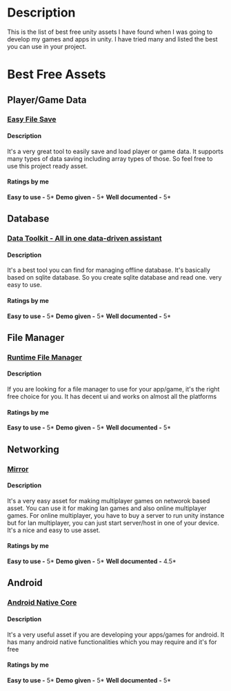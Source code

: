 # Description
This is the list of best free unity assets I have found when I was going to develop my games and apps in unity. I have tried many and listed the best you can use in your project.

# Best Free Assets
## Player/Game Data
### [Easy File Save](https://assetstore.unity.com/packages/tools/input-management/easy-file-save-161484)
#### Description
It's a very great tool to easily save and load player or game data.
It supports many types of data saving including array types of those.
So feel free to use this project ready asset.
#### Ratings by me
**Easy to use -** 5*
**Demo given -** 5*
**Well documented -** 5*
## Database
### [Data Toolkit - All in one data-driven assistant](https://assetstore.unity.com/packages/tools/utilities/data-toolkit-all-in-one-data-driven-assistant-224909)
#### Description
It's a best tool you can find for managing offline database. It's basically based on sqlite database. So you create sqlite database and read one. very easy to use.
#### Ratings by me
**Easy to use -** 5*
**Demo given -** 5*
**Well documented -** 5*
## File Manager
### [Runtime File Manager](https://assetstore.unity.com/packages/tools/gui/runtime-file-browser-113006)
#### Description
If you are looking for a file manager to use for your app/game, it's the right free choice for you. It has decent ui and works on almost all the platforms
#### Ratings by me
**Easy to use -** 5*
**Demo given -** 5*
**Well documented -** 5*
## Networking
### [Mirror](https://assetstore.unity.com/packages/tools/network/mirror-129321)
#### Description
It's a very easy asset for making multiplayer games on networok based asset. You can use it for making lan games and also online multiplayer games. For online multiplayer, you have to buy a server to run unity instance but for lan multiplayer, you can just start server/host in one of your device. It's a nice and easy to use asset.
#### Ratings by me
**Easy to use -** 5*
**Demo given -** 5*
**Well documented -** 4.5*
## Android
### [Android Native Core](https://assetstore.unity.com/packages/tools/integration/android-native-core-134983)
#### Description
It's a very useful asset if you are developing your apps/games for android. It has many android native functionalities which you may require and it's for free
#### Ratings by me
**Easy to use -** 5*
**Demo given -** 5*
**Well documented -** 5*